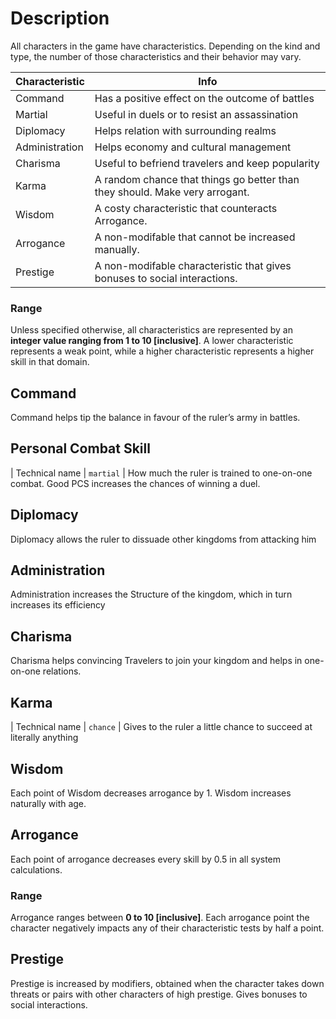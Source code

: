 <!-- TITLE: 1.1.1 Characteristics -->
<!-- SUBTITLE: A quick summary of 1.1.1 Characteristics -->

# Description
All characters in the game have characteristics. Depending on the kind and type, the number of those characteristics and their behavior may vary.

| Characteristic | Info |
| -------- | -------- |
| Command     |  Has a positive effect on the outcome of battles   | 
| Martial     |  Useful in duels or to resist an assassination  | 
| Diplomacy     | Helps relation with surrounding realms  | 
| Administration     | Helps economy and cultural management    | 
| Charisma     | Useful to befriend travelers and keep popularity  | 
| Karma     | A random chance that things go better than they should. Make very arrogant.  | 
| Wisdom     | A costy characteristic that counteracts Arrogance.   | 
| Arrogance     |   A non-modifable that cannot be increased manually.   |  
| Prestige     |   A non-modifable characteristic that gives bonuses to social interactions.   | 

### Range
Unless specified otherwise, all characteristics are represented by an **integer value ranging from 1 to 10 [inclusive]**.
A lower characteristic represents a weak point, while a higher characteristic represents a higher skill in that domain.
## Command
Command helps tip the balance in favour of the ruler’s army in battles. 
## Personal Combat Skill
| Technical name     | `martial`     | 
How much the ruler is trained to one-on-one combat. Good PCS increases the chances of winning a duel.
## Diplomacy
 Diplomacy allows the ruler to dissuade other kingdoms from attacking him
## Administration
Administration increases the Structure of the kingdom, which in turn increases its efficiency
## Charisma
Charisma helps convincing Travelers to join your kingdom and helps in one-on-one relations.
## Karma
| Technical name     | `chance`     | 
Gives to the ruler a little chance to succeed at literally anything
## Wisdom
Each point of Wisdom decreases arrogance by 1. Wisdom increases naturally with age.
## Arrogance
Each point of arrogance decreases every skill by 0.5 in all system calculations.
### Range
Arrogance ranges between **0 to 10 [inclusive]**.
Each arrogance point the character negatively impacts any of their characteristic tests by half a point. 
## Prestige
Prestige is increased by modifiers, obtained when the character takes down threats or pairs with other characters of high prestige.
Gives bonuses to social interactions.
